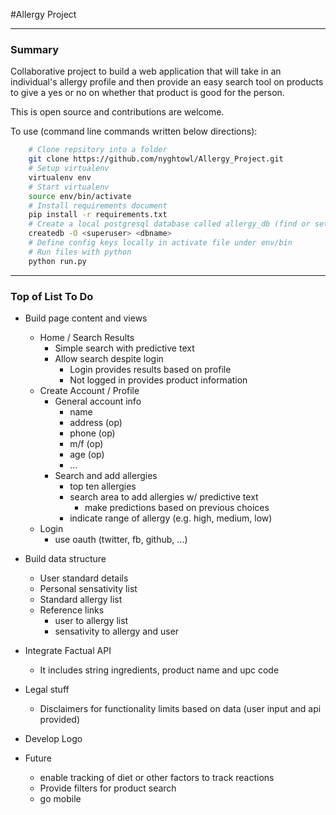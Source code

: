 #Allergy Project

----

### Summary

Collaborative project to build a web application that will take in an individual's allergy profile and then provide an easy search tool on products to give a yes or no on whether that product is good for the person.

This is open source and contributions are welcome. 

To use (command line commands written below directions):
```bash
    # Clone repsitory into a folder
    git clone https://github.com/nyghtowl/Allergy_Project.git
    # Setup virtualenv
    virtualenv env
    # Start virtualenv
    source env/bin/activate
    # Install requirements document
    pip install -r requirements.txt 
    # Create a local postgresql database called allergy_db (find or setup superuser)
    createdb -O <superuser> <dbname>
    # Define config keys locally in activate file under env/bin
    # Run files with python
    python run.py


```

----

### Top of List To Do

- Build page content and views
	- Home / Search Results
		- Simple search with predictive text
		- Allow search despite login
			- Login provides results based on profile
			- Not logged in provides product information
	- Create Account / Profile 
		- General account info
			- name
			- address (op)
			- phone (op)
			- m/f (op)
			- age (op)
			- ...
		- Search and add allergies
			- top ten allergies 
			- search area to add allergies w/ predictive text 
				- make predictions based on previous choices
			- indicate range of allergy (e.g. high, medium, low)
	- Login 
		- use oauth (twitter, fb, github, ...)


- Build data structure 
	- User standard details
	- Personal sensativity list
	- Standard allergy list
	- Reference links 
		- user to allergy list
		- sensativity to allergy and user

- Integrate Factual API
	- It includes string ingredients, product name and upc code

- Legal stuff
	- Disclaimers for functionality limits based on data (user input and api provided)

- Develop Logo

- Future
	- enable tracking of diet or other factors to track reactions
	- Provide filters for product search
	- go mobile